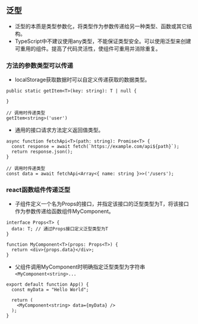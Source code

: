 ## 泛型
- 泛型的本质是类型参数化，将类型作为参数传递给另一种类型、函数或其它结构。
- TypeScript中不建议使用any类型，不能保证类型安全。可以使用泛型来创建可重用的组件。提高了代码灵活性，使组件可重用并消除重复。
### 方法的参数类型可以传递 
- localStorage获取数据时可以自定义传递获取的数据类型。
```
public static getItem<T>(key: string): T | null {

}

// 调用时传递类型
getItem<string>('user')
```
- 通用的接口请求方法定义返回值类型。
```
async function fetchApi<T>(path: string): Promise<T> {
  const response = await fetch(`https://example.com/api${path}`);
  return response.json();
}

// 调用时传递类型
const data = await fetchApi<Array<{ name: string }>>('/users');
```
### react函数组件传递泛型
- 子组件定义一个名为Props的接口，并指定该接口的泛型类型为T，将该接口作为参数传递给函数组件MyComponent。
``` 
interface Props<T> {
  data: T; // 通过Props接口定义泛型类型为T
}
 
function MyComponent<T>(props: Props<T>) {
  return <div>{props.data}</div>;
}
```
- 父组件调用MyComponent时明确指定泛型类型为字符串`<MyComponent<string>...`
```
export default function App() {
  const myData = "Hello World";
  
  return (
    <MyComponent<string> data={myData} />
  );
}
```